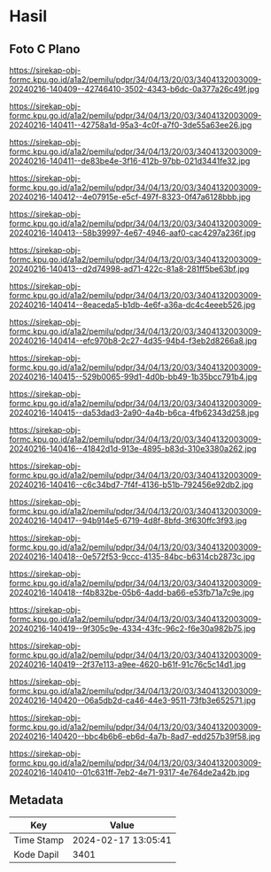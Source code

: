 # Hasil

## Foto C Plano

https://sirekap-obj-formc.kpu.go.id/a1a2/pemilu/pdpr/34/04/13/20/03/3404132003009-20240216-140409--42746410-3502-4343-b6dc-0a377a26c49f.jpg

https://sirekap-obj-formc.kpu.go.id/a1a2/pemilu/pdpr/34/04/13/20/03/3404132003009-20240216-140411--42758a1d-95a3-4c0f-a7f0-3de55a63ee26.jpg

https://sirekap-obj-formc.kpu.go.id/a1a2/pemilu/pdpr/34/04/13/20/03/3404132003009-20240216-140411--de83be4e-3f16-412b-97bb-021d3441fe32.jpg

https://sirekap-obj-formc.kpu.go.id/a1a2/pemilu/pdpr/34/04/13/20/03/3404132003009-20240216-140412--4e07915e-e5cf-497f-8323-0f47a6128bbb.jpg

https://sirekap-obj-formc.kpu.go.id/a1a2/pemilu/pdpr/34/04/13/20/03/3404132003009-20240216-140413--58b39997-4e67-4946-aaf0-cac4297a236f.jpg

https://sirekap-obj-formc.kpu.go.id/a1a2/pemilu/pdpr/34/04/13/20/03/3404132003009-20240216-140413--d2d74998-ad71-422c-81a8-281ff5be63bf.jpg

https://sirekap-obj-formc.kpu.go.id/a1a2/pemilu/pdpr/34/04/13/20/03/3404132003009-20240216-140414--8eaceda5-b1db-4e6f-a36a-dc4c4eeeb526.jpg

https://sirekap-obj-formc.kpu.go.id/a1a2/pemilu/pdpr/34/04/13/20/03/3404132003009-20240216-140414--efc970b8-2c27-4d35-94b4-f3eb2d8266a8.jpg

https://sirekap-obj-formc.kpu.go.id/a1a2/pemilu/pdpr/34/04/13/20/03/3404132003009-20240216-140415--529b0065-99d1-4d0b-bb49-1b35bcc791b4.jpg

https://sirekap-obj-formc.kpu.go.id/a1a2/pemilu/pdpr/34/04/13/20/03/3404132003009-20240216-140415--da53dad3-2a90-4a4b-b6ca-4fb62343d258.jpg

https://sirekap-obj-formc.kpu.go.id/a1a2/pemilu/pdpr/34/04/13/20/03/3404132003009-20240216-140416--41842d1d-913e-4895-b83d-310e3380a262.jpg

https://sirekap-obj-formc.kpu.go.id/a1a2/pemilu/pdpr/34/04/13/20/03/3404132003009-20240216-140416--c6c34bd7-7f4f-4136-b51b-792456e92db2.jpg

https://sirekap-obj-formc.kpu.go.id/a1a2/pemilu/pdpr/34/04/13/20/03/3404132003009-20240216-140417--94b914e5-6719-4d8f-8bfd-3f630ffc3f93.jpg

https://sirekap-obj-formc.kpu.go.id/a1a2/pemilu/pdpr/34/04/13/20/03/3404132003009-20240216-140418--0e572f53-9ccc-4135-84bc-b6314cb2873c.jpg

https://sirekap-obj-formc.kpu.go.id/a1a2/pemilu/pdpr/34/04/13/20/03/3404132003009-20240216-140418--f4b832be-05b6-4add-ba66-e53fb71a7c9e.jpg

https://sirekap-obj-formc.kpu.go.id/a1a2/pemilu/pdpr/34/04/13/20/03/3404132003009-20240216-140419--9f305c9e-4334-43fc-96c2-f6e30a982b75.jpg

https://sirekap-obj-formc.kpu.go.id/a1a2/pemilu/pdpr/34/04/13/20/03/3404132003009-20240216-140419--2f37e113-a9ee-4620-b61f-91c76c5c14d1.jpg

https://sirekap-obj-formc.kpu.go.id/a1a2/pemilu/pdpr/34/04/13/20/03/3404132003009-20240216-140420--06a5db2d-ca46-44e3-9511-73fb3e652571.jpg

https://sirekap-obj-formc.kpu.go.id/a1a2/pemilu/pdpr/34/04/13/20/03/3404132003009-20240216-140420--bbc4b6b6-eb6d-4a7b-8ad7-edd257b39f58.jpg

https://sirekap-obj-formc.kpu.go.id/a1a2/pemilu/pdpr/34/04/13/20/03/3404132003009-20240216-140410--01c631ff-7eb2-4e71-9317-4e764de2a42b.jpg


## Metadata

| Key        | Value               |
| ---------- | ------------------- |
| Time Stamp | 2024-02-17 13:05:41 |
| Kode Dapil | 3401                |



